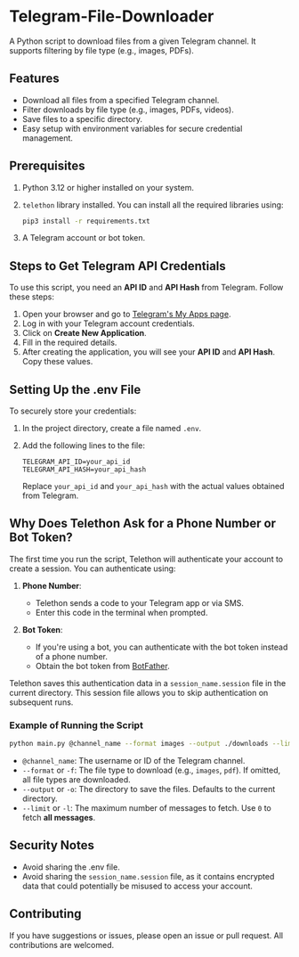 # Telegram-File-Downloader

A Python script to download files from a given Telegram channel. It supports filtering by file type (e.g., images, PDFs).

## Features

- Download all files from a specified Telegram channel.
- Filter downloads by file type (e.g., images, PDFs, videos).
- Save files to a specific directory.
- Easy setup with environment variables for secure credential management.

## Prerequisites

1. Python 3.12 or higher installed on your system.
2. `telethon` library installed. You can install all the required libraries using:

   ```bash
   pip3 install -r requirements.txt
   ```

3. A Telegram account or bot token.

## Steps to Get Telegram API Credentials

To use this script, you need an **API ID** and **API Hash** from Telegram. Follow these steps:

1. Open your browser and go to [Telegram's My Apps page](https://my.telegram.org/apps).
2. Log in with your Telegram account credentials.
3. Click on **Create New Application**.
4. Fill in the required details.
5. After creating the application, you will see your **API ID** and **API Hash**. Copy these values.

## Setting Up the .env File

To securely store your credentials:

1. In the project directory, create a file named `.env`.
2. Add the following lines to the file:

   ```env
   TELEGRAM_API_ID=your_api_id
   TELEGRAM_API_HASH=your_api_hash
   ```

   Replace `your_api_id` and `your_api_hash` with the actual values obtained from Telegram.

## Why Does Telethon Ask for a Phone Number or Bot Token?

The first time you run the script, Telethon will authenticate your account to create a session. You can authenticate using:

1. **Phone Number**:
   - Telethon sends a code to your Telegram app or via SMS.
   - Enter this code in the terminal when prompted.

2. **Bot Token**:
   - If you're using a bot, you can authenticate with the bot token instead of a phone number.
   - Obtain the bot token from [BotFather](https://t.me/botfather).

Telethon saves this authentication data in a `session_name.session` file in the current directory. This session file allows you to skip authentication on subsequent runs.

### **Example of Running the Script**

```bash
python main.py @channel_name --format images --output ./downloads --limit 100
```

- `@channel_name`: The username or ID of the Telegram channel.
- `--format` or `-f`: The file type to download (e.g., `images`, `pdf`). If omitted, all file types are downloaded.
- `--output` or `-o`: The directory to save the files. Defaults to the current directory.
- `--limit` or `-l`: The maximum number of messages to fetch. Use `0` to fetch **all messages**.

## Security Notes

- Avoid sharing the .env file.
- Avoid sharing the `session_name.session` file, as it contains encrypted data that could potentially be misused to access your account.

## Contributing

If you have suggestions or issues, please open an issue or pull request. All contributions are welcomed.
